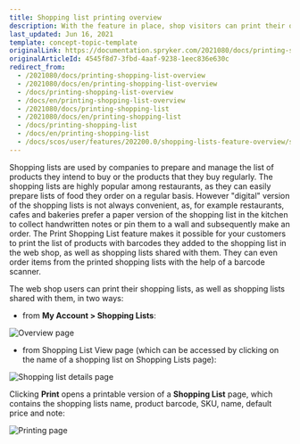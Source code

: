 ```yaml
---
title: Shopping list printing overview
description: With the feature in place, shop visitors can print their own shopping lists and shopping lists shared with them from their account or Shopping list view page.
last_updated: Jun 16, 2021
template: concept-topic-template
originalLink: https://documentation.spryker.com/2021080/docs/printing-shopping-list-overview
originalArticleId: 4545f8d7-3fbd-4aaf-9238-1eec836e630c
redirect_from:
  - /2021080/docs/printing-shopping-list-overview
  - /2021080/docs/en/printing-shopping-list-overview
  - /docs/printing-shopping-list-overview
  - /docs/en/printing-shopping-list-overview
  - /2021080/docs/printing-shopping-list
  - /2021080/docs/en/printing-shopping-list
  - /docs/printing-shopping-list
  - /docs/en/printing-shopping-list
  - /docs/scos/user/features/202200.0/shopping-lists-feature-overview/shopping-list-printing-overview.html
---
```


Shopping lists are used by companies to prepare and manage the list of products they intend to buy or the products that they buy regularly. The shopping lists are highly popular among restaurants, as they can easily prepare lists of food they order on a regular basis. However "digital" version of the shopping lists is not always convenient, as, for example restaurants, cafes and bakeries prefer a paper version of the shopping list in the kitchen to collect handwritten notes or pin them to a wall and subsequently make an order. The Print Shopping List feature makes it possible for your customers to print the list of products with barcodes they added to the shopping list in the web shop, as well as shopping lists shared with them. They can even order items from the printed shopping lists with the help of a barcode scanner.


The web shop users can print their shopping lists, as well as shopping lists shared with them, in two ways:

* from **My Account&nbsp;<span aria-label="and then">></span> Shopping Lists**:

![Overview page](https://spryker.s3.eu-central-1.amazonaws.com/docs/Features/Shopping+List/Print+Shopping+List/Printing+a+Shopping+List+Feature+Overview/actions-overview-page.png)

* from Shopping List View page (which can be accessed by clicking on the name of a shopping list on Shopping Lists page):

![Shopping list details page](https://spryker.s3.eu-central-1.amazonaws.com/docs/Features/Shopping+List/Print+Shopping+List/Printing+a+Shopping+List+Feature+Overview/shopping-list-details-page.png)

Clicking **Print** opens a printable version of a **Shopping List** page, which contains the shopping lists name, product barcode, SKU, name, default price and note:

![Printing page](https://spryker.s3.eu-central-1.amazonaws.com/docs/Features/Shopping+List/Print+Shopping+List/Printing+a+Shopping+List+Feature+Overview/print.png)
